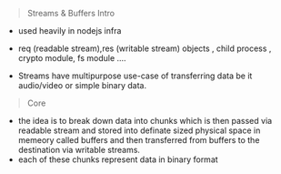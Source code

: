 > Streams & Buffers Intro

- used heavily in nodejs infra
- req (readable stream),res (writable stream) objects , child process , crypto module, fs module ....

- Streams have multipurpose use-case of transferring data be it audio/video or simple binary data.

> Core

- the idea is to break down data into chunks which is then passed via readable stream and stored into definate sized physical space in memeory called buffers and then transferred from buffers to the destination via writable streams.
- each of these chunks represent data in binary format
